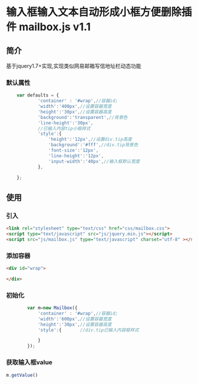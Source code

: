 # 输入框输入文本自动形成小框方便删除插件 mailbox.js v1.1

## 简介

基于jquery1.7+实现,实现类似网易邮箱写信地址栏动态功能



### 默认属性

```javascript
    var defaults = {
            'container' : '#wrap',//容器id;
            'width':'400px',//设置容器宽度
            'height':'30px',//设置容器高度
            'background':'transparent',//背景色
            'line-height':'30px',
            //已输入内容tip小框样式
            'style':{
                'height':'12px',//设置div.tip高度
                'background':'#fff',//div.tip背景色
                'font-size':'12px',
                'line-height':'12px',
                'input-width':'40px',//输入框默认宽度             
            },

    };
```

## 使用

### 引入

```html
<link rel="stylesheet" type="text/css" href="css/mailbox.css">
<script type="text/javascript" src="js/jquery.min.js"></script>
<script src="js/mailbox.js" type="text/javascript" charset="utf-8" ></script>
```
    
### 添加容器

```html
<div id="wrap">

</div>       
```

### 初始化

```javascript
        var m=new Mailbox({
            'container' : '#wrap',//容器id;
            'width':'600px',//设置容器宽度
            'height':'30px',//设置容器高度
            'style':{       //div.tip已输入内容框样式

            }
        });
```
### 获取输入框value

```javascript
m.getValue()
```